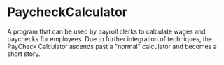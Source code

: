 # PaycheckCalculator
A program that can be used by payroll clerks to calculate wages and paychecks for employees.
Due to further integration of techniques, the PayCheck Calculator ascends past a "normal" calculator and becomes a short story.

